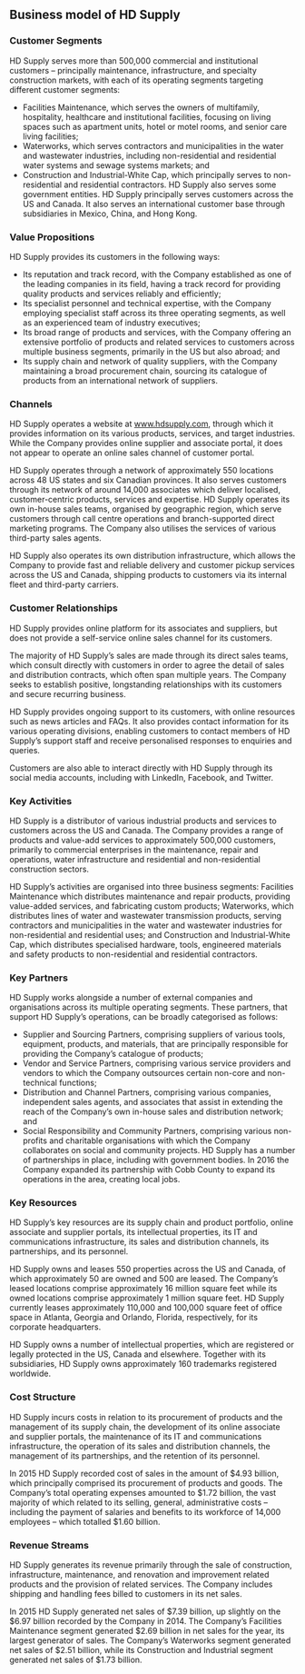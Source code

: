 Business model of HD Supply
---------------------------

 ### Customer Segments

 HD Supply serves more than 500,000 commercial and institutional customers – principally maintenance, infrastructure, and specialty construction markets, with each of its operating segments targeting different customer segments:

  * Facilities Maintenance, which serves the owners of multifamily, hospitality, healthcare and institutional facilities, focusing on living spaces such as apartment units, hotel or motel rooms, and senior care living facilities;
 * Waterworks, which serves contractors and municipalities in the water and wastewater industries, including non-residential and residential water systems and sewage systems markets; and
 * Construction and Industrial-White Cap, which principally serves to non-residential and residential contractors.
  HD Supply also serves some government entities. HD Supply principally serves customers across the US and Canada. It also serves an international customer base through subsidiaries in Mexico, China, and Hong Kong.

 ### Value Propositions

 HD Supply provides its customers in the following ways:

  * Its reputation and track record, with the Company established as one of the leading companies in its field, having a track record for providing quality products and services reliably and efficiently;
 * Its specialist personnel and technical expertise, with the Company employing specialist staff across its three operating segments, as well as an experienced team of industry executives;
 * Its broad range of products and services, with the Company offering an extensive portfolio of products and related services to customers across multiple business segments, primarily in the US but also abroad; and
 * Its supply chain and network of quality suppliers, with the Company maintaining a broad procurement chain, sourcing its catalogue of products from an international network of suppliers.
  ### Channels

 HD Supply operates a website at www.hdsupply.com, through which it provides information on its various products, services, and target industries. While the Company provides online supplier and associate portal, it does not appear to operate an online sales channel of customer portal.

 HD Supply operates through a network of approximately 550 locations across 48 US states and six Canadian provinces. It also serves customers through its network of around 14,000 associates which deliver localised, customer-centric products, services and expertise. HD Supply operates its own in-house sales teams, organised by geographic region, which serve customers through call centre operations and branch-supported direct marketing programs. The Company also utilises the services of various third-party sales agents.

 HD Supply also operates its own distribution infrastructure, which allows the Company to provide fast and reliable delivery and customer pickup services across the US and Canada, shipping products to customers via its internal fleet and third-party carriers.

 ### Customer Relationships

 HD Supply provides online platform for its associates and suppliers, but does not provide a self-service online sales channel for its customers.

 The majority of HD Supply’s sales are made through its direct sales teams, which consult directly with customers in order to agree the detail of sales and distribution contracts, which often span multiple years. The Company seeks to establish positive, longstanding relationships with its customers and secure recurring business.

 HD Supply provides ongoing support to its customers, with online resources such as news articles and FAQs. It also provides contact information for its various operating divisions, enabling customers to contact members of HD Supply’s support staff and receive personalised responses to enquiries and queries.

 Customers are also able to interact directly with HD Supply through its social media accounts, including with LinkedIn, Facebook, and Twitter.

 ### Key Activities

 HD Supply is a distributor of various industrial products and services to customers across the US and Canada. The Company provides a range of products and value-add services to approximately 500,000 customers, primarily to commercial enterprises in the maintenance, repair and operations, water infrastructure and residential and non-residential construction sectors.

 HD Supply’s activities are organised into three business segments: Facilities Maintenance which distributes maintenance and repair products, providing value-added services, and fabricating custom products; Waterworks, which distributes lines of water and wastewater transmission products, serving contractors and municipalities in the water and wastewater industries for non-residential and residential uses; and Construction and Industrial-White Cap, which distributes specialised hardware, tools, engineered materials and safety products to non-residential and residential contractors.

 ### Key Partners

 HD Supply works alongside a number of external companies and organisations across its multiple operating segments. These partners, that support HD Supply’s operations, can be broadly categorised as follows:

  * Supplier and Sourcing Partners, comprising suppliers of various tools, equipment, products, and materials, that are principally responsible for providing the Company’s catalogue of products;
 * Vendor and Service Partners, comprising various service providers and vendors to which the Company outsources certain non-core and non-technical functions;
 * Distribution and Channel Partners, comprising various companies, independent sales agents, and associates that assist in extending the reach of the Company’s own in-house sales and distribution network; and
 * Social Responsibility and Community Partners, comprising various non-profits and charitable organisations with which the Company collaborates on social and community projects.
  HD Supply has a number of partnerships in place, including with government bodies. In 2016 the Company expanded its partnership with Cobb County to expand its operations in the area, creating local jobs.

 ### Key Resources

 HD Supply’s key resources are its supply chain and product portfolio, online associate and supplier portals, its intellectual properties, its IT and communications infrastructure, its sales and distribution channels, its partnerships, and its personnel.

 HD Supply owns and leases 550 properties across the US and Canada, of which approximately 50 are owned and 500 are leased. The Company’s leased locations comprise approximately 16 million square feet while its owned locations comprise approximately 1 million square feet. HD Supply currently leases approximately 110,000 and 100,000 square feet of office space in Atlanta, Georgia and Orlando, Florida, respectively, for its corporate headquarters.

 HD Supply owns a number of intellectual properties, which are registered or legally protected in the US, Canada and elsewhere. Together with its subsidiaries, HD Supply owns approximately 160 trademarks registered worldwide.

 ### Cost Structure

 HD Supply incurs costs in relation to its procurement of products and the management of its supply chain, the development of its online associate and supplier portals, the maintenance of its IT and communications infrastructure, the operation of its sales and distribution channels, the management of its partnerships, and the retention of its personnel.

 In 2015 HD Supply recorded cost of sales in the amount of $4.93 billion, which principally comprised its procurement of products and goods. The Company’s total operating expenses amounted to $1.72 billion, the vast majority of which related to its selling, general, administrative costs – including the payment of salaries and benefits to its workforce of 14,000 employees – which totalled $1.60 billion.

 ### Revenue Streams

 HD Supply generates its revenue primarily through the sale of construction, infrastructure, maintenance, and renovation and improvement related products and the provision of related services. The Company includes shipping and handling fees billed to customers in its net sales.

 In 2015 HD Supply generated net sales of $7.39 billion, up slightly on the $6.97 billion recorded by the Company in 2014. The Company’s Facilities Maintenance segment generated $2.69 billion in net sales for the year, its largest generator of sales. The Company’s Waterworks segment generated net sales of $2.51 billion, while its Construction and Industrial segment generated net sales of $1.73 billion.